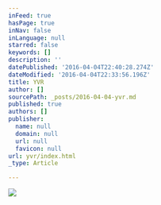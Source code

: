 ```yaml
---
inFeed: true
hasPage: true
inNav: false
inLanguage: null
starred: false
keywords: []
description: ''
datePublished: '2016-04-04T22:40:28.274Z'
dateModified: '2016-04-04T22:33:56.196Z'
title: YVR
author: []
sourcePath: _posts/2016-04-04-yvr.md
published: true
authors: []
publisher:
  name: null
  domain: null
  url: null
  favicon: null
url: yvr/index.html
_type: Article

---
```

![](https://the-grid-user-content.s3-us-west-2.amazonaws.com/081ad3f9-f9e9-46f9-8a21-fcb641ebcf65.jpg)